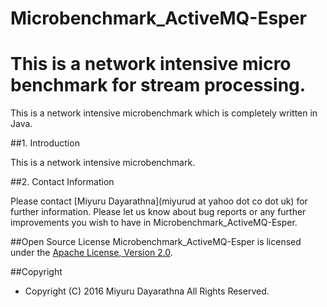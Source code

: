 # Microbenchmark_ActiveMQ-Esper

This is a network intensive micro benchmark for stream processing.
==========
This is a network intensive microbenchmark which is completely written in Java.

##1. Introduction

This is a network intensive microbenchmark.

##2. Contact Information

Please contact [Miyuru Dayarathna](miyurud at yahoo dot co dot uk) for further information. Please let us know about bug reports or any further improvements you wish to have in Microbenchmark_ActiveMQ-Esper.

##Open Source License
Microbenchmark_ActiveMQ-Esper is licensed under the [Apache License, Version 2.0](http://www.apache.org/licenses/LICENSE-2.0).

##Copyright
* Copyright (C) 2016 Miyuru Dayarathna All Rights Reserved.
